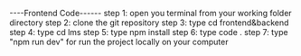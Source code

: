 ----Frontend Code------ 
step 1: open you terminal from your working folder directory 
step 2: clone the git repository 
step 3: type cd frontend&backend
step 4: type cd lms 
step 5: type npm install 
step 6: type code . 
step 7: type "npm run dev" for run the project locally on your computer
